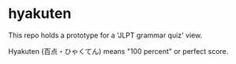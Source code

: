 # hyakuten

This repo holds a prototype for a 'JLPT grammar quiz' view. 

Hyakuten (百点・ひゃくてん) means "100 percent" or perfect score.
